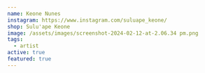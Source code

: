 ```yaml
---
name: Keone Nunes
instagram: https://www.instagram.com/suluape_keone/
shop: Sulu'ape Keone
image: /assets/images/screenshot-2024-02-12-at-2.06.34 pm.png
tags:
  - artist
active: true
featured: true
---
```

